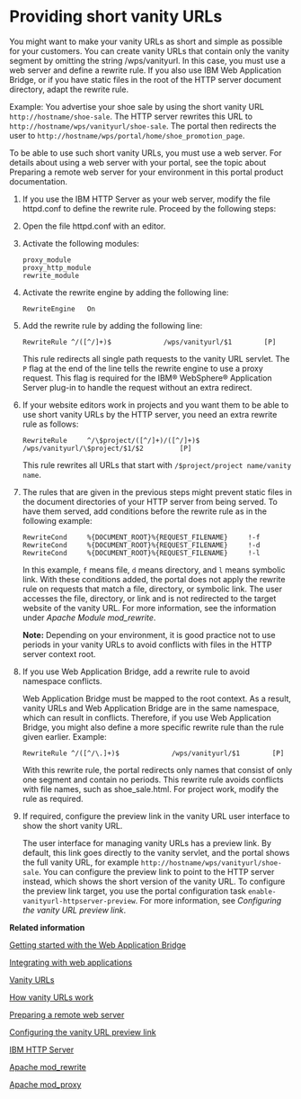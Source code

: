 # Providing short vanity URLs

You might want to make your vanity URLs as short and simple as possible for your customers. You can create vanity URLs that contain only the vanity segment by omitting the string /wps/vanityurl. In this case, you must use a web server and define a rewrite rule. If you also use IBM Web Application Bridge, or if you have static files in the root of the HTTP server document directory, adapt the rewrite rule.

Example: You advertise your shoe sale by using the short vanity URL `http://hostname/shoe-sale`. The HTTP server rewrites this URL to `http://hostname/wps/vanityurl/shoe-sale`. The portal then redirects the user to `http://hostname/wps/portal/home/shoe_promotion_page`.

To be able to use such short vanity URLs, you must use a web server. For details about using a web server with your portal, see the topic about Preparing a remote web server for your environment in this portal product documentation.

1.  If you use the IBM HTTP Server as your web server, modify the file httpd.conf to define the rewrite rule. Proceed by the following steps:
2.  Open the file httpd.conf with an editor.

3.  Activate the following modules:

    ```
    proxy_module
    proxy_http_module 
    rewrite_module
    ```

4.  Activate the rewrite engine by adding the following line:

    ```
    RewriteEngine   On
    ```

5.  Add the rewrite rule by adding the following line:

    ```
    RewriteRule	^/([^/]+)$             /wps/vanityurl/$1        [P]
    ```

    This rule redirects all single path requests to the vanity URL servlet. The `P` flag at the end of the line tells the rewrite engine to use a proxy request. This flag is required for the IBM® WebSphere® Application Server plug-in to handle the request without an extra redirect.

6.  If your website editors work in projects and you want them to be able to use short vanity URLs by the HTTP server, you need an extra rewrite rule as follows:

    ```
    RewriteRule     ^/\$project/([^/]+)/([^/]+)$             /wps/vanityurl/\$project/$1/$2         [P]
    ```

    This rule rewrites all URLs that start with `/$project/project name/vanity name`.

7.  The rules that are given in the previous steps might prevent static files in the document directories of your HTTP server from being served. To have them served, add conditions before the rewrite rule as in the following example:

    ```
    RewriteCond     %{DOCUMENT_ROOT}%{REQUEST_FILENAME}     !-f
    RewriteCond     %{DOCUMENT_ROOT}%{REQUEST_FILENAME}     !-d
    RewriteCond     %{DOCUMENT_ROOT}%{REQUEST_FILENAME}     !-l
    ```

    In this example, `f` means file, `d` means directory, and `l` means symbolic link. With these conditions added, the portal does not apply the rewrite rule on requests that match a file, directory, or symbolic link. The user accesses the file, directory, or link and is not redirected to the target website of the vanity URL. For more information, see the information under *Apache Module mod\_rewrite*.

    **Note:** Depending on your environment, it is good practice not to use periods in your vanity URLs to avoid conflicts with files in the HTTP server context root.

8.  If you use Web Application Bridge, add a rewrite rule to avoid namespace conflicts.

    Web Application Bridge must be mapped to the root context. As a result, vanity URLs and Web Application Bridge are in the same namespace, which can result in conflicts. Therefore, if you use Web Application Bridge, you might also define a more specific rewrite rule than the rule given earlier. Example:

    ```
    RewriteRule	^/([^/\.]+)$             /wps/vanityurl/$1        [P]
    ```

    With this rewrite rule, the portal redirects only names that consist of only one segment and contain no periods. This rewrite rule avoids conflicts with file names, such as shoe\_sale.html. For project work, modify the rule as required.

9.  If required, configure the preview link in the vanity URL user interface to show the short vanity URL.

    The user interface for managing vanity URLs has a preview link. By default, this link goes directly to the vanity servlet, and the portal shows the full vanity URL, for example `http://hostname/wps/vanityurl/shoe-sale`. You can configure the preview link to point to the HTTP server instead, which shows the short version of the vanity URL. To configure the preview link target, you use the portal configuration task `enable-vanityurl-httpserver-preview`. For more information, see *Configuring the vanity URL preview link*.



**Related information**  


[Getting started with the Web Application Bridge](../panel_help/h_wab_first.md)

[Integrating with web applications](../admin-system/wab.md)

[Vanity URLs](../wcm/vanity_urls.md)

[How vanity URLs work](../wcm/van_url_work.md)

[Preparing a remote web server](../install/prep_ihs.md)

[Configuring the vanity URL preview link](../wcm/van_url_cfg_preview.md)

[IBM HTTP Server](https://www.ibm.com/cloud/websphere-application-server)

[Apache mod\_rewrite](http://httpd.apache.org/docs/2.2/mod/mod_rewrite.html)

[Apache mod\_proxy](http://httpd.apache.org/docs/2.2/mod/mod_proxy.html)

